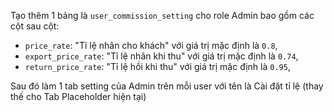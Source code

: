 Tạo thêm 1 bảng là `user_commission_setting` cho role Admin bao gồm các cột sau
cột:

- `price_rate`: "Tỉ lệ nhân cho khách" với giá trị mặc định là `0.8`,
- `export_price_rate`: "Tỉ lệ nhân khi thu" với giá trị mặc định là `0.74`,
- `return_price_rate`: "Tỉ lệ hồi khi thu" với giá trị mặc định là `0.95`,

Sau đó làm 1 tab setting của Admin trên mỗi user với tên là Cài đặt tỉ lệ (thay
thế cho Tab Placeholder hiện tại)

